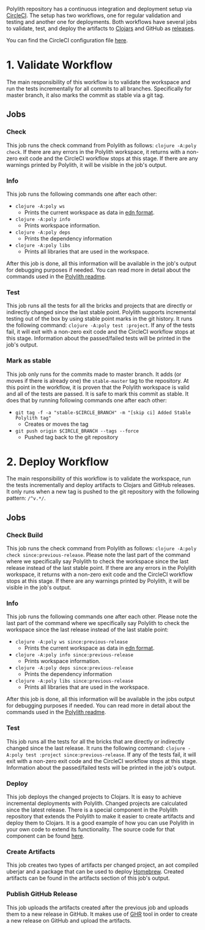 Polylith repository has a continuous integration and deployment setup via [CircleCI](https://circleci.com). The setup has two workflows, one for regular validation and testing and another one for deployments. Both workflows have several jobs to validate, test, and deploy the artifacts to [Clojars](https://clojars.org) and GitHub as [releases](https://github.com/polyfy/polylith/releases).

You can find the CircleCI configuration file [here](https://github.com/polyfy/polylith/blob/master/.circleci/config.yml).

# 1. Validate Workflow
The main responsibility of this workflow is to validate the workspace and run the tests incrementally for all commits to all branches. Specifically for master branch, it also marks the commit as stable via a git tag.

## Jobs

### Check
This job runs the check command from Polylith as follows: ```clojure -A:poly check```. If there are any errors in the Polylith workspace, it returns with a non-zero exit code and the CircleCI workflow stops at this stage. If there are any warnings printed by Polylith, it will be visible in the job's output.

### Info
This job runs the following commands one after each other:
- ```clojure -A:poly ws```
  - Prints the current workspace as data in [edn format](https://github.com/edn-format/edn).
- ```clojure -A:poly info```
  - Prints workspace information.
- ```clojure -A:poly deps```
  - Prints the dependency information
- ```clojure -A:poly libs```
  - Prints all libraries that are used in the workspace.

After this job is done, all this information will be available in the job's output for debugging purposes if needed. You can read more in detail about the commands used in the [Polylith readme](https://github.com/polyfy/polylith).

### Test
This job runs all the tests for all the bricks and projects that are directly or indirectly changed since the last stable point. Polylith supports incremental testing out of the box by using stable point marks in the git history. It runs the following command: ```clojure -A:poly test :project```. If any of the tests fail, it will exit with a non-zero exit code and the CircleCI workflow stops at this stage. Information about the passed/failed tests will be printed in the job's output.

### Mark as stable
This job only runs for the commits made to master branch. It adds (or moves if there is already one) the `stable-master` tag to the repository. At this point in the workflow, it is proven that the Polylith workspace is valid and all of the tests are passed. It is safe to mark this commit as stable. It does that by running following commands one after each other:
- ```git tag -f -a "stable-$CIRCLE_BRANCH" -m "[skip ci] Added Stable Polylith tag"```
  - Creates or moves the tag
- ```git push origin $CIRCLE_BRANCH --tags --force```
  - Pushed tag back to the git repository

# 2. Deploy Workflow
The main responsibility of this workflow is to validate the workspace, run the tests incrementally and deploy artifacts to Clojars and GitHub releases. It only runs when a new tag is pushed to the git repository with the following pattern: `/^v.*/`.

## Jobs

### Check Build
This job runs the check command from Polylith as follows: ```clojure -A:poly check since:previous-release```. Please note the last part of the command where we specifically say Polylith to check the workspace since the last release instead of the last stable point. If there are any errors in the Polylith workspace, it returns with a non-zero exit code and the CircleCI workflow stops at this stage. If there are any warnings printed by Polylith, it will be visible in the job's output.

### Info
This job runs the following commands one after each other. Please note the last part of the command where we specifically say Polylith to check the workspace since the last release instead of the last stable point:
- ```clojure -A:poly ws since:previous-release```
  - Prints the current workspace as data in [edn format](https://github.com/edn-format/edn).
- ```clojure -A:poly info since:previous-release```
  - Prints workspace information.
- ```clojure -A:poly deps since:previous-release```
  - Prints the dependency information
- ```clojure -A:poly libs since:previous-release```
  - Prints all libraries that are used in the workspace.

After this job is done, all this information will be available in the jobs output for debugging purposes if needed. You can read more in detail about the commands used in the [Polylith readme](https://github.com/polyfy/polylith).

### Test
This job runs all the tests for all the bricks that are directly or indirectly changed since the last release. It runs the following command: ```clojure -A:poly test :project since:previous-release```. If any of the tests fail, it will exit with a non-zero exit code and the CircleCI workflow stops at this stage. Information about the passed/failed tests will be printed in the job's output.

### Deploy
This job deploys the changed projects to Clojars. It is easy to achieve incremental deployments with Polylith. Changed projects are calculated since the latest release. There is a special component in the Polylith repository that extends the Polylith to make it easier to create artifacts and deploy them to Clojars. It is a good example of how you can use Polylith in your own code to extend its functionality. The source code for that component can be found [here](https://github.com/polyfy/polylith/tree/master/components/deployer/src/polylith/clj/core/deployer). 

### Create Artifacts
This job creates two types of artifacts per changed project, an aot compiled uberjar and a package that can be used to deploy [Homebrew](https://brew.sh). Created artifacts can be found in the artifacts section of this job's output.

### Publish GitHub Release
This job uploads the artifacts created after the previous job and uploads them to a new release in GitHub. It makes use of [GHR](https://github.com/tcnksm/ghr) tool in order to create a new release on GitHub and upload the artifacts.
